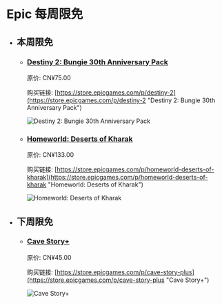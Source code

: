 # Epic 每周限免

- ## 本周限免


  - ### [Destiny 2: Bungie 30th Anniversary Pack](https://store.epicgames.com/p/destiny-2 "Destiny 2: Bungie 30th Anniversary Pack")

    原价: CN¥75.00

    购买链接: [https://store.epicgames.com/p/destiny-2](https://store.epicgames.com/p/destiny-2 "Destiny 2: Bungie 30th Anniversary Pack")

    ![Destiny 2: Bungie 30th Anniversary Pack](https://cdn1.epicgames.com/offer/428115def4ca4deea9d69c99c5a5a99e/EGS_Destiny2Bungie30thAnniversaryPack_Bungie_AddOn_S1_2560x1440-40e931364bcfa578a0b3b9daed1774bf)


  - ### [Homeworld: Deserts of Kharak](https://store.epicgames.com/p/homeworld-deserts-of-kharak "Homeworld: Deserts of Kharak")

    原价: CN¥133.00

    购买链接: [https://store.epicgames.com/p/homeworld-deserts-of-kharak](https://store.epicgames.com/p/homeworld-deserts-of-kharak "Homeworld: Deserts of Kharak")

    ![Homeworld: Deserts of Kharak](https://cdn1.epicgames.com/offer/e209b2d1d5384f639335f64e3e6c4bb8/EGS_HomeworldDesertsofKharak_BlackbirdInteractive_S1_2560x1440-31319bacd65f25e6eb277bef9c8e8c53)


- ## 下周限免


  - ### [Cave Story+](https://store.epicgames.com/p/cave-story-plus "Cave Story+")

    原价: CN¥45.00

    购买链接: [https://store.epicgames.com/p/cave-story-plus](https://store.epicgames.com/p/cave-story-plus "Cave Story+")

    ![Cave Story+](https://cdn1.epicgames.com/78473822f724474d8e436f6bde735623/offer/EGS_CaveStory_NicalisIncStudioPixel_S1-2560x1440-23b558de8df0be248f4a32654638ca19.jpg)

